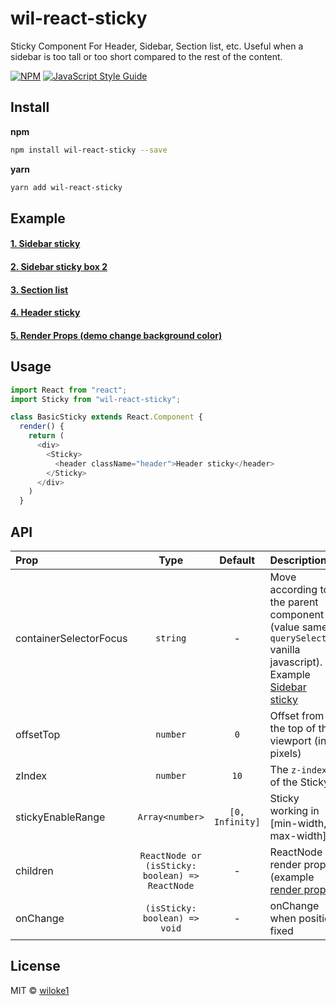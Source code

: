 # wil-react-sticky

Sticky Component For Header, Sidebar, Section list, etc.
Useful when a sidebar is too tall or too short compared to the rest of the content.

[![NPM](https://img.shields.io/npm/v/wil-react-sticky.svg)](https://www.npmjs.com/package/wil-react-sticky) [![JavaScript Style Guide](https://img.shields.io/badge/code_style-standard-brightgreen.svg)](https://standardjs.com)

## Install

**npm**

```bash
npm install wil-react-sticky --save
```

**yarn**

```bash
yarn add wil-react-sticky
```

## Example

#### [1. Sidebar sticky](https://6qzgv.codesandbox.io/)

#### [2. Sidebar sticky box 2](https://6qzgv.codesandbox.io/sticky-box2)

#### [3. Section list](https://6qzgv.codesandbox.io/section-list)

#### [4. Header sticky](https://6qzgv.codesandbox.io/header-sticky)

#### [5. Render Props (demo change background color)](https://6qzgv.codesandbox.io/render-props)

## Usage

```js
import React from "react";
import Sticky from "wil-react-sticky";

class BasicSticky extends React.Component {
  render() {
    return (
      <div>
        <Sticky>
          <header className="header">Header sticky</header>
        </Sticky>
      </div>
    )
  }
```

## API

| Prop                  | Type                                | Default | Description |
| :---------            | :-------:                           | :-----: | :----------- |
| containerSelectorFocus   | `string`                     | -       | Move according to the parent component (value same `querySelector` vanilla javascript). Example [Sidebar sticky](https://6qzgv.codesandbox.io/)  |
| offsetTop             | `number`                     | `0`       | Offset from the top of the viewport (in pixels) |
| zIndex    | `number`      | `10`       | The `z-index` of the Sticky |
| stickyEnableRange    | `Array<number>`      | `[0, Infinity]`       | Sticky working in [min-width, max-width]  |
| children    | `ReactNode or (isSticky: boolean) => ReactNode`      | -       | ReactNode or render props (example [render props](https://6qzgv.codesandbox.io/render-props))  |
| onChange    | `(isSticky: boolean) => void`      | -       | onChange when position fixed  |

## License

MIT © [wiloke1](https://github.com/wiloke1)
